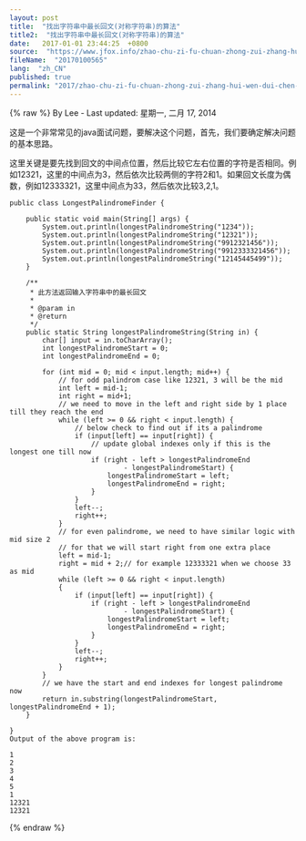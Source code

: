 ```yaml
---
layout: post
title:  "找出字符串中最长回文(对称字符串)的算法"
title2:  "找出字符串中最长回文(对称字符串)的算法"
date:   2017-01-01 23:44:25  +0800
source:  "https://www.jfox.info/zhao-chu-zi-fu-chuan-zhong-zui-zhang-hui-wen-dui-chen-zi-fu-chuan-de-suan-fa.html"
fileName:  "20170100565"
lang:  "zh_CN"
published: true
permalink: "2017/zhao-chu-zi-fu-chuan-zhong-zui-zhang-hui-wen-dui-chen-zi-fu-chuan-de-suan-fa.html"
---
```

{% raw %}
By Lee - Last updated: 星期一, 二月 17, 2014

这是一个非常常见的java面试问题，要解决这个问题，首先，我们要确定解决问题的基本思路。

这里关键是要先找到回文的中间点位置，然后比较它左右位置的字符是否相同。例如12321，这里的中间点为3，然后依次比较两侧的字符2和1。如果回文长度为偶数，例如12333321，这里中间点为33，然后依次比较3,2,1。

    
    public class LongestPalindromeFinder {
     
        public static void main(String[] args) {
            System.out.println(longestPalindromeString("1234"));
            System.out.println(longestPalindromeString("12321"));
            System.out.println(longestPalindromeString("9912321456"));
            System.out.println(longestPalindromeString("9912333321456"));
            System.out.println(longestPalindromeString("12145445499"));
        }
     
        /**
         * 此方法返回输入字符串中的最长回文
         * 
         * @param in
         * @return
         */
        public static String longestPalindromeString(String in) {
            char[] input = in.toCharArray();
            int longestPalindromeStart = 0;
            int longestPalindromeEnd = 0;
     
            for (int mid = 0; mid < input.length; mid++) {
                // for odd palindrom case like 12321, 3 will be the mid
                int left = mid-1;
                int right = mid+1;
                // we need to move in the left and right side by 1 place till they reach the end
                while (left >= 0 && right < input.length) {
                    // below check to find out if its a palindrome
                    if (input[left] == input[right]) {
                        // update global indexes only if this is the longest one till now
                        if (right - left > longestPalindromeEnd
                                - longestPalindromeStart) {
                            longestPalindromeStart = left;
                            longestPalindromeEnd = right;
                        }
                    }
                    left--;
                    right++;
                }
                // for even palindrome, we need to have similar logic with mid size 2
                // for that we will start right from one extra place
                left = mid-1;
                right = mid + 2;// for example 12333321 when we choose 33 as mid
                while (left >= 0 && right < input.length)
                {
                    if (input[left] == input[right]) {
                        if (right - left > longestPalindromeEnd
                                - longestPalindromeStart) {
                            longestPalindromeStart = left;
                            longestPalindromeEnd = right;
                        }
                    }
                    left--;
                    right++;
                }
            }
            // we have the start and end indexes for longest palindrome now
            return in.substring(longestPalindromeStart, longestPalindromeEnd + 1);
        }
     
    }
    Output of the above program is:
    
    1
    2
    3
    4
    5
    1
    12321
    12321
{% endraw %}
